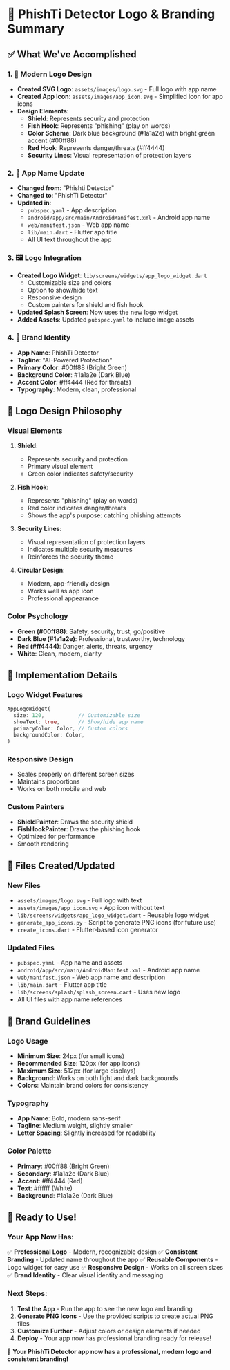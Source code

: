 # 🎨 PhishTi Detector Logo & Branding Summary

## ✅ **What We've Accomplished**

### **1. 🎨 Modern Logo Design**
- **Created SVG Logo**: `assets/images/logo.svg` - Full logo with app name
- **Created App Icon**: `assets/images/app_icon.svg` - Simplified icon for app icons
- **Design Elements**:
  - **Shield**: Represents security and protection
  - **Fish Hook**: Represents "phishing" (play on words)
  - **Color Scheme**: Dark blue background (#1a1a2e) with bright green accent (#00ff88)
  - **Red Hook**: Represents danger/threats (#ff4444)
  - **Security Lines**: Visual representation of protection layers

### **2. 📱 App Name Update**
- **Changed from**: "Phishti Detector" 
- **Changed to**: "PhishTi Detector"
- **Updated in**:
  - `pubspec.yaml` - App description
  - `android/app/src/main/AndroidManifest.xml` - Android app name
  - `web/manifest.json` - Web app name
  - `lib/main.dart` - Flutter app title
  - All UI text throughout the app

### **3. 🖼️ Logo Integration**
- **Created Logo Widget**: `lib/screens/widgets/app_logo_widget.dart`
  - Customizable size and colors
  - Option to show/hide text
  - Responsive design
  - Custom painters for shield and fish hook
- **Updated Splash Screen**: Now uses the new logo widget
- **Added Assets**: Updated `pubspec.yaml` to include image assets

### **4. 🎯 Brand Identity**
- **App Name**: PhishTi Detector
- **Tagline**: "AI-Powered Protection"
- **Primary Color**: #00ff88 (Bright Green)
- **Background Color**: #1a1a2e (Dark Blue)
- **Accent Color**: #ff4444 (Red for threats)
- **Typography**: Modern, clean, professional

## 🎨 **Logo Design Philosophy**

### **Visual Elements**
1. **Shield**: 
   - Represents security and protection
   - Primary visual element
   - Green color indicates safety/security

2. **Fish Hook**:
   - Represents "phishing" (play on words)
   - Red color indicates danger/threats
   - Shows the app's purpose: catching phishing attempts

3. **Security Lines**:
   - Visual representation of protection layers
   - Indicates multiple security measures
   - Reinforces the security theme

4. **Circular Design**:
   - Modern, app-friendly design
   - Works well as app icon
   - Professional appearance

### **Color Psychology**
- **Green (#00ff88)**: Safety, security, trust, go/positive
- **Dark Blue (#1a1a2e)**: Professional, trustworthy, technology
- **Red (#ff4444)**: Danger, alerts, threats, urgency
- **White**: Clean, modern, clarity

## 📱 **Implementation Details**

### **Logo Widget Features**
```dart
AppLogoWidget(
  size: 120,           // Customizable size
  showText: true,      // Show/hide app name
  primaryColor: Color, // Custom colors
  backgroundColor: Color,
)
```

### **Responsive Design**
- Scales properly on different screen sizes
- Maintains proportions
- Works on both mobile and web

### **Custom Painters**
- **ShieldPainter**: Draws the security shield
- **FishHookPainter**: Draws the phishing hook
- Optimized for performance
- Smooth rendering

## 🚀 **Files Created/Updated**

### **New Files**
- `assets/images/logo.svg` - Full logo with text
- `assets/images/app_icon.svg` - App icon without text
- `lib/screens/widgets/app_logo_widget.dart` - Reusable logo widget
- `generate_app_icons.py` - Script to generate PNG icons (for future use)
- `create_icons.dart` - Flutter-based icon generator

### **Updated Files**
- `pubspec.yaml` - App name and assets
- `android/app/src/main/AndroidManifest.xml` - Android app name
- `web/manifest.json` - Web app name and description
- `lib/main.dart` - Flutter app title
- `lib/screens/splash/splash_screen.dart` - Uses new logo
- All UI files with app name references

## 🎯 **Brand Guidelines**

### **Logo Usage**
- **Minimum Size**: 24px (for small icons)
- **Recommended Size**: 120px (for app icons)
- **Maximum Size**: 512px (for large displays)
- **Background**: Works on both light and dark backgrounds
- **Colors**: Maintain brand colors for consistency

### **Typography**
- **App Name**: Bold, modern sans-serif
- **Tagline**: Medium weight, slightly smaller
- **Letter Spacing**: Slightly increased for readability

### **Color Palette**
- **Primary**: #00ff88 (Bright Green)
- **Secondary**: #1a1a2e (Dark Blue)
- **Accent**: #ff4444 (Red)
- **Text**: #ffffff (White)
- **Background**: #1a1a2e (Dark Blue)

## 🎉 **Ready to Use!**

### **Your App Now Has:**
✅ **Professional Logo** - Modern, recognizable design
✅ **Consistent Branding** - Updated name throughout the app
✅ **Reusable Components** - Logo widget for easy use
✅ **Responsive Design** - Works on all screen sizes
✅ **Brand Identity** - Clear visual identity and messaging

### **Next Steps:**
1. **Test the App** - Run the app to see the new logo and branding
2. **Generate PNG Icons** - Use the provided scripts to create actual PNG files
3. **Customize Further** - Adjust colors or design elements if needed
4. **Deploy** - Your app now has professional branding ready for release!

**🎨 Your PhishTi Detector app now has a professional, modern logo and consistent branding!**
